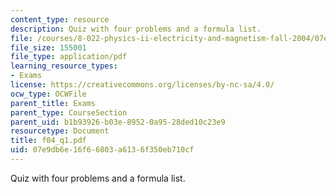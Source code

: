 ```yaml
---
content_type: resource
description: Quiz with four problems and a formula list.
file: /courses/8-022-physics-ii-electricity-and-magnetism-fall-2004/07e9db6e16f66803a6136f350eb710cf_f04_q1.pdf
file_size: 155001
file_type: application/pdf
learning_resource_types:
- Exams
license: https://creativecommons.org/licenses/by-nc-sa/4.0/
ocw_type: OCWFile
parent_title: Exams
parent_type: CourseSection
parent_uid: b1b93926-b03e-8952-0a95-28ded10c23e9
resourcetype: Document
title: f04_q1.pdf
uid: 07e9db6e-16f6-6803-a613-6f350eb710cf
---
```

Quiz with four problems and a formula list.